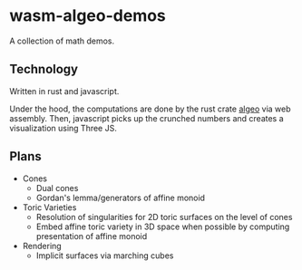 # wasm-algeo-demos

A collection of math demos.

## Technology

Written in rust and javascript.

Under the hood, the computations are done by the rust crate [algeo](https://github.com/HColeman127/algeo) via web assembly. Then, javascript picks up the crunched numbers and creates a visualization using Three JS.


## Plans

- Cones
  - Dual cones
  - Gordan's lemma/generators of affine monoid
- Toric Varieties
  - Resolution of singularities for 2D toric surfaces on the level of cones
  - Embed affine toric variety in 3D space when possible by computing presentation of affine monoid
- Rendering
  - Implicit surfaces via marching cubes